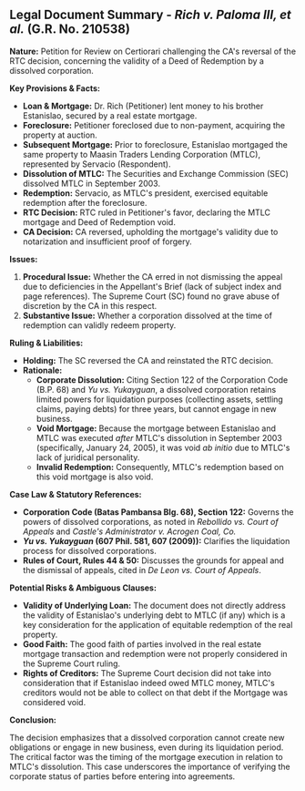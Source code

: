 ## Legal Document Summary - *Rich v. Paloma III, et al.* (G.R. No. 210538)

**Nature:** Petition for Review on Certiorari challenging the CA's reversal of the RTC decision, concerning the validity of a Deed of Redemption by a dissolved corporation.

**Key Provisions & Facts:**

*   **Loan & Mortgage:** Dr. Rich (Petitioner) lent money to his brother Estanislao, secured by a real estate mortgage.
*   **Foreclosure:** Petitioner foreclosed due to non-payment, acquiring the property at auction.
*   **Subsequent Mortgage:** Prior to foreclosure, Estanislao mortgaged the same property to Maasin Traders Lending Corporation (MTLC), represented by Servacio (Respondent).
*   **Dissolution of MTLC:** The Securities and Exchange Commission (SEC) dissolved MTLC in September 2003.
*   **Redemption:** Servacio, as MTLC's president, exercised equitable redemption after the foreclosure.
*   **RTC Decision:** RTC ruled in Petitioner's favor, declaring the MTLC mortgage and Deed of Redemption void.
*   **CA Decision:** CA reversed, upholding the mortgage's validity due to notarization and insufficient proof of forgery.

**Issues:**

1.  **Procedural Issue:** Whether the CA erred in not dismissing the appeal due to deficiencies in the Appellant's Brief (lack of subject index and page references). The Supreme Court (SC) found no grave abuse of discretion by the CA in this respect.
2.  **Substantive Issue:** Whether a corporation dissolved at the time of redemption can validly redeem property.

**Ruling & Liabilities:**

*   **Holding:** The SC reversed the CA and reinstated the RTC decision.
*   **Rationale:**
    *   **Corporate Dissolution:** Citing Section 122 of the Corporation Code (B.P. 68) and *Yu vs. Yukayguan*, a dissolved corporation retains limited powers for liquidation purposes (collecting assets, settling claims, paying debts) for three years, but cannot engage in new business.
    *   **Void Mortgage:** Because the mortgage between Estanislao and MTLC was executed *after* MTLC's dissolution in September 2003 (specifically, January 24, 2005), it was void *ab initio* due to MTLC's lack of juridical personality.
    *   **Invalid Redemption:** Consequently, MTLC's redemption based on this void mortgage is also void.

**Case Law & Statutory References:**

*   **Corporation Code (Batas Pambansa Blg. 68), Section 122:** Governs the powers of dissolved corporations, as noted in *Rebollido vs. Court of Appeals* and *Castle's Administrator v. Acrogen Coal, Co.*
*   ***Yu vs. Yukayguan* (607 Phil. 581, 607 (2009)):** Clarifies the liquidation process for dissolved corporations.
*   **Rules of Court, Rules 44 & 50:** Discusses the grounds for appeal and the dismissal of appeals, cited in *De Leon vs. Court of Appeals*.

**Potential Risks & Ambiguous Clauses:**

*   **Validity of Underlying Loan:** The document does not directly address the validity of Estanislao's underlying debt to MTLC (if any) which is a key consideration for the application of equitable redemption of the real property.
*   **Good Faith:** The good faith of parties involved in the real estate mortgage transaction and redemption were not properly considered in the Supreme Court ruling.
* **Rights of Creditors:** The Supreme Court decision did not take into consideration that if Estanislao indeed owed MTLC money, MTLC's creditors would not be able to collect on that debt if the Mortgage was considered void.

**Conclusion:**

The decision emphasizes that a dissolved corporation cannot create new obligations or engage in new business, even during its liquidation period. The critical factor was the timing of the mortgage execution in relation to MTLC's dissolution. This case underscores the importance of verifying the corporate status of parties before entering into agreements.

